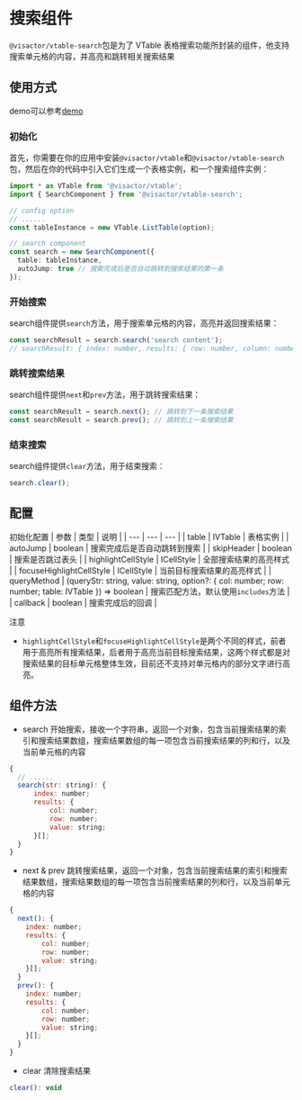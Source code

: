 # 搜索组件

`@visactor/vtable-search`包是为了 VTable 表格搜索功能所封装的组件，他支持搜索单元格的内容，并高亮和跳转相关搜索结果

## 使用方式

demo可以参考[demo](/vtable/demo/search/search-component)

### 初始化
首先，你需要在你的应用中安装`@visactor/vtable`和`@visactor/vtable-search`包，然后在你的代码中引入它们生成一个表格实例，和一个搜索组件实例：

```ts
import * as VTable from '@visactor/vtable';
import { SearchComponent } from '@visactor/vtable-search';

// config option
// ......
const tableInstance = new VTable.ListTable(option);

// search component
const search = new SearchComponent({
  table: tableInstance,
  autoJump: true // 搜索完成后是否自动跳转到搜索结果的第一条
});
```

### 开始搜索
search组件提供`search`方法，用于搜索单元格的内容，高亮并返回搜索结果：

```ts
const searchResult = search.search('search content');
// searchResult: { index: number, results: { row: number, column: number }[] }
```

### 跳转搜索结果
search组件提供`next`和`prev`方法，用于跳转搜索结果：

```ts
const searchResult = search.next(); // 跳转到下一条搜索结果
const searchResult = search.prev(); // 跳转到上一条搜索结果
```

### 结束搜索
search组件提供`clear`方法，用于结束搜索：

```ts
search.clear();
```

## 配置
初始化配置
| 参数 | 类型 | 说明 |
| --- | --- | --- |
| table | IVTable | 表格实例 |
| autoJump | boolean | 搜索完成后是否自动跳转到搜索 |
| skipHeader | boolean | 搜索是否跳过表头 |
| highlightCellStyle | ICellStyle | 全部搜索结果的高亮样式 |
| focuseHighlightCellStyle | ICellStyle | 当前目标搜索结果的高亮样式 |
| queryMethod | (queryStr: string, value: string, option?: { col: number; row: number; table: IVTable }) => boolean | 搜索匹配方法，默认使用`includes`方法 |
| callback | boolean | 搜索完成后的回调 |

注意

* `highlightCellStyle`和`focuseHighlightCellStyle`是两个不同的样式，前者用于高亮所有搜索结果，后者用于高亮当前目标搜索结果，这两个样式都是对搜索结果的目标单元格整体生效，目前还不支持对单元格内的部分文字进行高亮。

## 组件方法

* search 开始搜索，接收一个字符串，返回一个对象，包含当前搜索结果的索引和搜索结果数组，搜索结果数组的每一项包含当前搜索结果的列和行，以及当前单元格的内容
```js
{
  // ......
  search(str: string): {
      index: number;
      results: {
          col: number;
          row: number;
          value: string;
      }[];
  }
}
```

* next & prev 跳转搜索结果，返回一个对象，包含当前搜索结果的索引和搜索结果数组，搜索结果数组的每一项包含当前搜索结果的列和行，以及当前单元格的内容
```js
{
  next(): {
    index: number;
    results: {
        col: number;
        row: number;
        value: string;
    }[];
  }
  prev(): {
    index: number;
    results: {
        col: number;
        row: number;
        value: string;
    }[];
  }
}
```

* clear 清除搜索结果
```js
clear(): void
```

